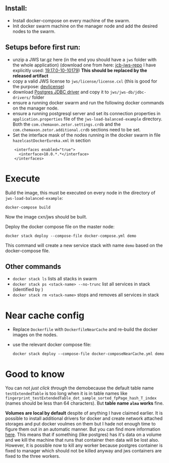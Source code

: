 
## Install:

* Install docker-compose on every machine of the swarm.
* Init docker swarm machine on the manager node and add the desired nodes to the swarm.


## Setups before first run:

* unzip a JWS tar.gz here (in the end you should have a `jws` folder with the whole application) (download one from here: [jcb-jws-repo](https://artifacts.chemaxon.com/artifactory/list/jchem-generic-snapshot-local/jws/) I have explicitly used: [19.17.0-10-10179](https://artifacts.chemaxon.com/artifactory/list/jchem-generic-snapshot-local/jws/jws-19.17.0-10179/jws_unix_19.17.tar.gz)) **This should be replaced by the released artifact**
* copy a valid JWS license to `jws/license/license.cxl` (this is good for the purpose: [devlicense](http://devlicense.bpo.cxn/license.cxl)) 
* download [Postgres JDBC driver](http://central.maven.org/maven2/org/postgresql/postgresql/42.2.5/postgresql-42.2.5.jar) and copy it to `jws/jws-db/jdbc-drivers/` folder
* ensure a running docker swarm and run the following docker commands on the manager node.
* ensure a running postgresql server and set its connection properties in `application.properties` file of the `jws-load-balanced-example` directory. Both the `com.chemaxon.zetor.settings.crdb` and the `com.chemaxon.zetor.additional.crdb` sections need to be set. 
* Set the interface mask of the nodes running in the docker swarm in file `hazelcastDockerEureka.xml` in section 
```
    <interfaces enabled="true">
      <interface>10.0.*.*</interface>
    </interfaces>
```


# Execute

Build the image, this must be executed on every node in the directory of `jws-load-balanced-example`: 

    docker-compose build

Now the image cxn/jws should be built.

Deploy the docker compose file on the master node: 

    docker stack deploy --compose-file docker-compose.yml demo

This command will create a new service stack with name `demo` based on the docker-compose file.

## Other commands

* `docker stack ls` lists all stacks in swarm
* `docker stack ps <stack-name> --no-trunc` list all services in stack (identified by <stack-name>)
* `docker stack rm <stack-name>` stops and removes all services in stack

# Near cache config

* Replace `Dockerfile` with `DockerfileNearCache` and re-build the docker images on the nodes.
* use the relevant docker compose file: 

    `docker stack deploy --compose-file docker-composeNearCache.yml demo`


# Good to know

You can not _just click through_ the demobecause the default table name `testExtendedTable`
is too long when it is in table names like `fingerprint_testExtendedTable_dot_sample_sorted_fpPage_hash_T_index`
(names should be less than 64 characters). But __table name `alma` works__ fine.

**Volumes are local by default** despite of anything I have claimed earlier. It is possible
to install additional drivers for docker and create network attached storages and put docker 
voulmes on them but I hade not enough time to figure them out in an automatic manner. But
you can find more information [here](https://forums.docker.com/t/docker-swarm-nfs-mount/39007/5).
This means that if something (like postgres) has it's data on a volume and we kill the machine
that runs that container then data will be lost also. However, it is possible now to kill any worker
because postgres container is fixed to manager which should not be killed anyway and jws containers
are fixed to the three workers.

